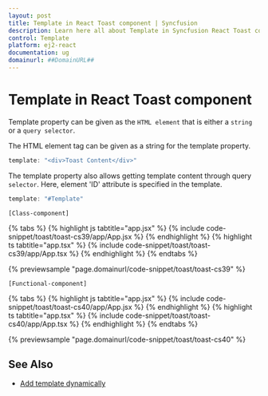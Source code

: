 ```yaml
---
layout: post
title: Template in React Toast component | Syncfusion
description: Learn here all about Template in Syncfusion React Toast component of Syncfusion Essential JS 2 and more.
control: Template 
platform: ej2-react
documentation: ug
domainurl: ##DomainURL##
---
```


# Template in React Toast component

Template property can be given as the `HTML element` that is either a `string`  or a `query selector`.

The HTML element tag can be given as a string for the template property.

```ts
template: "<div>Toast Content</div>"

```

The template property also allows getting template content through query `selector`. Here, element 'ID' attribute is specified in the template.

```ts
template: "#Template"

```

`[Class-component]`

{% tabs %}
{% highlight js tabtitle="app.jsx" %}
{% include code-snippet/toast/toast-cs39/app/App.jsx %}
{% endhighlight %}
{% highlight ts tabtitle="app.tsx" %}
{% include code-snippet/toast/toast-cs39/app/App.tsx %}
{% endhighlight %}
{% endtabs %}

 {% previewsample "page.domainurl/code-snippet/toast/toast-cs39" %}

`[Functional-component]`

{% tabs %}
{% highlight js tabtitle="app.jsx" %}
{% include code-snippet/toast/toast-cs40/app/App.jsx %}
{% endhighlight %}
{% highlight ts tabtitle="app.tsx" %}
{% include code-snippet/toast/toast-cs40/app/App.tsx %}
{% endhighlight %}
{% endtabs %}

 {% previewsample "page.domainurl/code-snippet/toast/toast-cs40" %}

## See Also

* [Add template dynamically](./how-to/add-dynamic-template/)